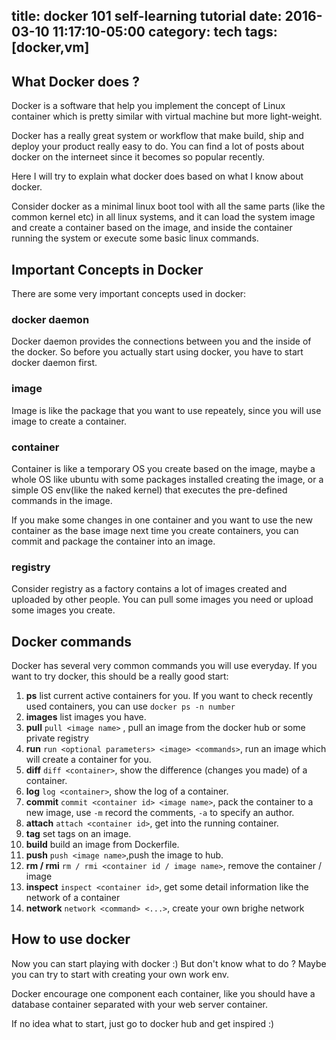 title: docker 101 self-learning tutorial
date: 2016-03-10 11:17:10-05:00
category: tech
tags: [docker,vm]
---

## What Docker does ?

Docker is a software that help you implement the concept of Linux container which is pretty similar with virtual machine but more light-weight.

Docker has a really great system or workflow that make build, ship and deploy your product really easy to do. You can find a lot of posts about docker on the interneet since it becomes so popular recently.

Here I will try to explain what docker does based on what I know about docker.

Consider docker as a minimal linux boot tool with all the same parts (like the common kernel etc) in all linux systems, and it can load the system image and create a container based on the image, and inside the container running the system or execute some basic linux commands.

## Important Concepts in Docker

There are some very important concepts used in docker:

### docker daemon

Docker daemon provides the connections between you and the inside of the docker. So before you actually start using docker, you have to start docker daemon first.

### image

Image is like the package that you want to use repeately, since you will use image to create a container.

### container

Container is like a temporary OS you create based on the image, maybe a whole OS like ubuntu with some packages installed creating the image, or a simple OS env(like the naked kernel) that executes the pre-defined commands in the image.

If you make some changes in one container and you want to use the new container as the base image next time you create containers, you can commit and package the container into an image.

### registry

Consider registry as a factory contains a lot of images created and uploaded by other people. You can pull some images you need or upload some images you create.

## Docker commands

Docker has several very common commands you will use everyday. If you want to try docker, this should be a really good start:

1. **ps**
  list current active containers for you. If you want to check recently used containers, you can use `docker ps -n number`
2. **images**
  list images you have.
3. **pull**
  `pull <image name>` , pull an image from the docker hub or some private registry
4. **run**
  `run <optional parameters> <image> <commands>`, run an image which will create a container for you.
5. **diff**
  `diff <container>`, show the difference (changes you made) of a container.
6. **log**
  `log <container>`, show the log of a container.
7. **commit**
  `commit <container id> <image name>`, pack the container to a new image, use `-m` record the comments, `-a` to specify an author.
8. **attach**
  `attach <container id>`, get into the running container.
9. **tag**
  set tags on an image.
10. **build**
  build an image from Dockerfile.
11. **push**
  `push <image name>`,push the image to hub.
12. **rm / rmi**
  `rm / rmi <container id / image name>`, remove the container / image
13. **inspect**
  `inspect <container id>`, get some detail information like the network of a container
14. **network**
  `network <command> <...>`, create your own brighe network


## How to use docker

Now you can start playing with docker :) But don't know what to do ? Maybe you can try to start with creating your own work env.

Docker encourage one component each container, like you should have a database container separated with your web server container.

If no idea what to start, just go to docker hub and get inspired :)

